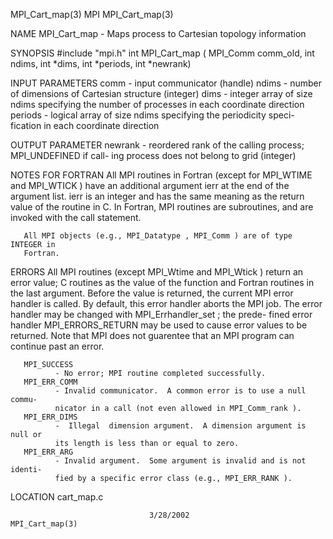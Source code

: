 MPI_Cart_map(3)                       MPI                      MPI_Cart_map(3)



NAME
       MPI_Cart_map -  Maps process to Cartesian topology information

SYNOPSIS
       #include "mpi.h"
       int MPI_Cart_map (
               MPI_Comm comm_old,
               int ndims,
               int *dims,
               int *periods,
               int *newrank)

INPUT PARAMETERS
       comm   - input communicator (handle)
       ndims  - number of dimensions of Cartesian structure (integer)
       dims   - integer array of size ndims specifying the number of processes
              in each coordinate direction
       periods
              - logical array of size ndims specifying the periodicity  speci-
              fication in each coordinate direction


OUTPUT PARAMETER
       newrank
              -  reordered rank of the calling process; MPI_UNDEFINED if call-
              ing process does not belong to grid (integer)


NOTES FOR FORTRAN
       All MPI routines in Fortran (except for MPI_WTIME and MPI_WTICK )  have
       an  additional  argument ierr at the end of the argument list.  ierr is
       an integer and has the same meaning as the return value of the  routine
       in  C.   In Fortran, MPI routines are subroutines, and are invoked with
       the call statement.

       All MPI objects (e.g., MPI_Datatype , MPI_Comm ) are of type INTEGER in
       Fortran.


ERRORS
       All  MPI  routines  (except  MPI_Wtime  and MPI_Wtick ) return an error
       value; C routines as the value of the function and Fortran routines  in
       the last argument.  Before the value is returned, the current MPI error
       handler is called.  By default, this error handler aborts the MPI  job.
       The  error  handler may be changed with MPI_Errhandler_set ; the prede-
       fined error handler MPI_ERRORS_RETURN may be used to cause error values
       to  be  returned.  Note that MPI does not guarentee that an MPI program
       can continue past an error.

       MPI_SUCCESS
              - No error; MPI routine completed successfully.
       MPI_ERR_COMM
              - Invalid communicator.  A common error is to use a null  commu-
              nicator in a call (not even allowed in MPI_Comm_rank ).
       MPI_ERR_DIMS
              -  Illegal  dimension argument.  A dimension argument is null or
              its length is less than or equal to zero.
       MPI_ERR_ARG
              - Invalid argument.  Some argument is invalid and is not identi-
              fied by a specific error class (e.g., MPI_ERR_RANK ).

LOCATION
       cart_map.c



                                   3/28/2002                   MPI_Cart_map(3)

